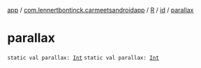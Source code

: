 [app](../../../index.md) / [com.lennertbontinck.carmeetsandroidapp](../../index.md) / [R](../index.md) / [id](index.md) / [parallax](./parallax.md)

# parallax

`static val parallax: `[`Int`](https://kotlinlang.org/api/latest/jvm/stdlib/kotlin/-int/index.html)
`static val parallax: `[`Int`](https://kotlinlang.org/api/latest/jvm/stdlib/kotlin/-int/index.html)